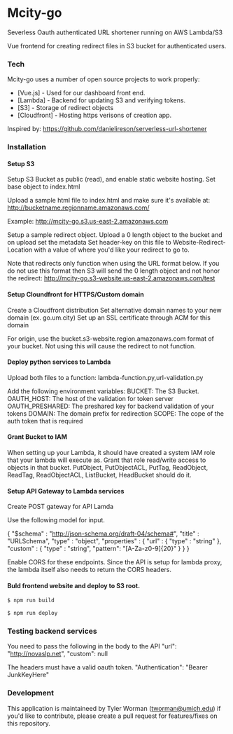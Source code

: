 # Mcity-go

Severless Oauth authenticated URL shortener running on AWS Lambda/S3

Vue frontend for creating redirect files in S3 bucket for authenticated users.

### Tech

Mcity-go uses a number of open source projects to work properly:

* [Vue.js] - Used for our dashboard front end.
* [Lambda] - Backend for updating S3 and verifying tokens.
* [S3] - Storage of redirect objects
* [Cloudfront] - Hosting https verisons of creation app.

Inspired by: https://github.com/danielireson/serverless-url-shortener

### Installation
#### Setup S3
Setup S3 Bucket as public (read), and enable static website hosting.
Set base object to index.html

Upload a sample html file to index.html and make sure it's available at:
http://bucketname.regionname.amazonaws.com/

Example:
http://mcity-go.s3.us-east-2.amazonaws.com

Setup a sample redirect object. Upload a 0 length object to the bucket and on upload set the metadata
Set header-key on this file to Website-Redirect-Location with a value of where you'd like your redirect to go to.

Note that redirects only function when using the URL format below. If you do not use this format then S3 will send the 0 length object and not honor the redirect:
http://mcity-go.s3-website.us-east-2.amazonaws.com/test

#### Setup Cloundfront for HTTPS/Custom domain
Create a Cloudfront distribution
Set alternative domain names to your new domain (ex. go.um.city)
Set up an SSL certificate through ACM for this domain

For origin, use the bucket.s3-website.region.amazonaws.com format of your bucket.
Not using this will cause the redirect to not function.

#### Deploy python services to Lambda
Upload both files to a function: lambda-function.py,url-validation.py

Add the following environment variables:
BUCKET: The S3 Bucket.
OAUTH_HOST: The host of the validation for token server
OAUTH_PRESHARED: The preshared key for backend validation of your tokens
DOMAIN: The domain prefix for redirection
SCOPE: The cope of the auth token that is required

#### Grant Bucket to IAM
When setting up your Lambda, it should have created a system IAM role that your lambda will execute as. Grant that role read/write access to objects in that bucket. PutObject, PutObjectACL, PutTag, ReadObject, ReadTag, ReadObjectACL, ListBucket, HeadBucket should do it.

#### Setup API Gateway to Lambda services
Create POST gateway for API Lamda

Use the following model for input.

{
  "$schema" : "http://json-schema.org/draft-04/schema#",
  "title" : "URLSchema",
  "type" : "object",
  "properties" : {
    "url" : { 
        "type" : "string"
    },
    "custom" : { 
        "type" : "string", 
        "pattern": "[A-Za-z0-9]{20}"
    }
  }
}

Enable CORS for these endpoints.
Since the API is setup for lambda proxy, the lambda itself also needs to return the CORS headers.

#### Buld frontend website and deploy to S3 root.
```sh
$ npm run build
```

```sh
$ npm run deploy
```

### Testing backend services
You need to pass the following in the body to the API
"url": "http://novaslp.net",
"custom": null

The headers must have a valid oauth token.
"Authentication": "Bearer JunkKeyHere"

### Development

This application is maintaineed by Tyler Worman (tworman@umich.edu) if you'd like to contribute, please create a pull request for features/fixes on this repository.